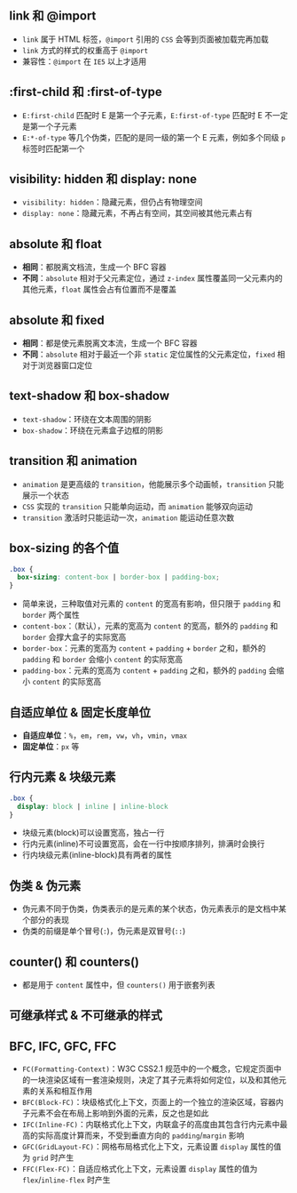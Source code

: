 ## link 和 @import

+ `link` 属于 HTML 标签，`@import` 引用的 `CSS` 会等到页面被加载完再加载
+ `link` 方式的样式的权重高于 `@import`
+ 兼容性：`@import` 在 `IE5` 以上才适用

## :first-child 和 :first-of-type

+ `E:first-child` 匹配时 E 是第一个子元素，`E:first-of-type` 匹配时 E 不一定是第一个子元素
+ `E:*-of-type` 等几个伪类，匹配的是同一级的第一个 E 元素，例如多个同级 `p` 标签时匹配第一个


## visibility: hidden 和 display: none

+ `visibility: hidden`：隐藏元素，但仍占有物理空间
+ `display: none`：隐藏元素，不再占有空间，其空间被其他元素占有


## absolute 和 float

+ **相同**：都脱离文档流，生成一个 BFC 容器
+ **不同**：`absolute` 相对于父元素定位，通过 `z-index` 属性覆盖同一父元素内的其他元素，`float` 属性会占有位置而不是覆盖


## absolute 和 fixed

+ **相同**：都是使元素脱离文本流，生成一个 BFC 容器
+ **不同**：`absolute` 相对于最近一个非 `static` 定位属性的父元素定位，`fixed` 相对于浏览器窗口定位


## text-shadow 和 box-shadow

+ `text-shadow`：环绕在文本周围的阴影
+ `box-shadow`：环绕在元素盒子边框的阴影


## transition 和 animation

+ `animation` 是更高级的 `transition`，他能展示多个动画帧，`transition` 只能展示一个状态
+ `CSS` 实现的 `transition` 只能单向运动，而 `animation` 能够双向运动
+ `transition` 激活时只能运动一次，`animation` 能运动任意次数


## box-sizing 的各个值

```css
.box {
  box-sizing: content-box | border-box | padding-box;
}
```

+ 简单来说，三种取值对元素的 `content` 的宽高有影响，但只限于 `padding` 和 `border` 两个属性
+ `content-box`：（默认），元素的宽高为 `content` 的宽高，额外的 `padding` 和 `border` 会撑大盒子的实际宽高
+ `border-box`：元素的宽高为 `content` + `padding` + `border` 之和，额外的 `padding` 和 `border` 会缩小 `content` 的实际宽高
+ `padding-box`：元素的宽高为 `content` + `padding` 之和，额外的 `padding` 会缩小 `content` 的实际宽高


## 自适应单位 & 固定长度单位

+ **自适应单位**：`%`，`em`，`rem`，`vw`，`vh`，`vmin`，`vmax`
+ **固定单位**：`px` 等


## 行内元素 & 块级元素

```css
.box {
  display: block | inline | inline-block
}
```

+ 块级元素(block)可以设置宽高，独占一行
+ 行内元素(inline)不可设置宽高，会在一行中按顺序排列，排满时会换行
+ 行内块级元素(inline-block)具有两者的属性


## 伪类 & 伪元素

+ 伪元素不同于伪类，伪类表示的是元素的某个状态，伪元素表示的是文档中某个部分的表现
+ 伪类的前缀是单个冒号(`:`)，伪元素是双冒号(`::`)

## counter() 和 counters()

+ 都是用于 `content` 属性中，但 `counters()` 用于嵌套列表


## 可继承样式 & 不可继承的样式



## BFC, IFC, GFC, FFC

+ `FC(Formatting-Context)`：W3C CSS2.1 规范中的一个概念，它规定页面中的一块渲染区域有一套渲染规则，决定了其子元素将如何定位，以及和其他元素的关系和相互作用
+ `BFC(Block-FC)`：块级格式化上下文，页面上的一个独立的渲染区域，容器内子元素不会在布局上影响到外面的元素，反之也是如此
+ `IFC(Inline-FC)`：内联格式化上下文，内联盒子的高度由其包含行内元素中最高的实际高度计算而来，不受到垂直方向的 `padding`/`margin` 影响
+ `GFC(GridLayout-FC)`：网格布局格式化上下文，元素设置 `display` 属性的值为 `grid` 时产生
+ `FFC(Flex-FC)`：自适应格式化上下文，元素设置 `display` 属性的值为 `flex`/`inline-flex` 时产生

